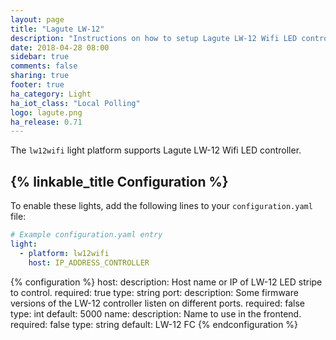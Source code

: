 ```yaml
---
layout: page
title: "Lagute LW-12"
description: "Instructions on how to setup Lagute LW-12 Wifi LED controller within Home Assistant."
date: 2018-04-28 08:00
sidebar: true
comments: false
sharing: true
footer: true
ha_category: Light
ha_iot_class: "Local Polling"
logo: lagute.png
ha_release: 0.71
---
```


The `lw12wifi` light platform supports Lagute LW-12 Wifi LED controller.

## {% linkable_title Configuration %}

To enable these lights, add the following lines to your `configuration.yaml` file:

```yaml
# Example configuration.yaml entry
light:
  - platform: lw12wifi
    host: IP_ADDRESS_CONTROLLER
```

{% configuration %}
host:
  description: Host name or IP of LW-12 LED stripe to control.
  required: true
  type: string
port:
  description: Some firmware versions of the LW-12 controller listen on different ports.
  required: false
  type: int
  default: 5000
name:
  description: Name to use in the frontend.
  required: false
  type: string
  default: LW-12 FC
{% endconfiguration %}

